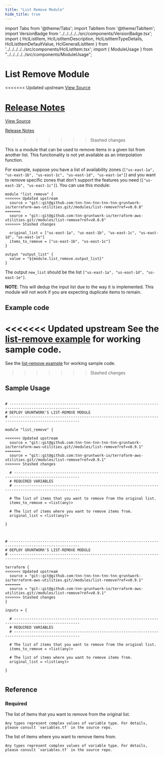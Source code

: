 ```yaml
---
title: "List Remove Module"
hide_title: true
---
```


import Tabs from '@theme/Tabs';
import TabItem from '@theme/TabItem';
import VersionBadge from '../../../../../src/components/VersionBadge.tsx';
import { HclListItem, HclListItemDescription, HclListItemTypeDetails, HclListItemDefaultValue, HclGeneralListItem } from '../../../../../src/components/HclListItem.tsx';
import { ModuleUsage } from "../../../../../src/components/ModuleUsage";

<VersionBadge repoTitle="Terraform Utility Modules" version="0.9.1" lastModifiedVersion="0.7.0"/>

# List Remove Module

<<<<<<< Updated upstream
<a href="https://github.com/tnn-tnn-tnn-tnn-tnn-gruntwork-io/terraform-aws-utilities/tree/v0.9.1/modules/list-remove" className="link-button" title="View the source code for this module in GitHub.">View Source</a>

<a href="https://github.com/tnn-tnn-tnn-tnn-tnn-gruntwork-io/terraform-aws-utilities/releases/tag/v0.7.0" className="link-button" title="Release notes for only versions which impacted this module.">Release Notes</a>
=======
<a href="https://github.com/tnn-gruntwork-io/terraform-aws-utilities/tree/v0.9.1/modules/list-remove" className="link-button" title="View the source code for this module in GitHub.">View Source</a>

<a href="https://github.com/tnn-gruntwork-io/terraform-aws-utilities/releases/tag/v0.7.0" className="link-button" title="Release notes for only versions which impacted this module.">Release Notes</a>
>>>>>>> Stashed changes

This is a module that can be used to remove items in a given list from another list. This functionality is not yet
available as an interpolation function.

For example, suppose you have a list of availability zones (`["us-east-1a", "us-east-1b", "us-east-1c", "us-east-1d",
"us-east-1e"]`) and you want to remove specific zones that don't support the features you need (`["us-east-1b",
"us-east-1c"]`). You can use this module:

```hcl
module "list_remove" {
<<<<<<< Updated upstream
  source = "git::git@github.com:tnn-tnn-tnn-tnn-tnn-gruntwork-io/terraform-aws-utilities.git//modules/list-remove?ref=v0.0.8"
=======
  source = "git::git@github.com:tnn-gruntwork-io/terraform-aws-utilities.git//modules/list-remove?ref=v0.0.8"
>>>>>>> Stashed changes

  original_list = ["us-east-1a", "us-east-1b", "us-east-1c", "us-east-1d", "us-east-1e"]
  items_to_remove = ["us-east-1b", "us-east-1c"]
}

output "output_list" {
  value = "${module.list_remove.output_list}"
}
```

The output `new_list` should be the list `["us-east-1a", "us-east-1d", "us-east-1e"]`.

**NOTE**: This will dedup the input list due to the way it is implemented. This module will not work if you are expecting duplicate items to remain.

## Example code

<<<<<<< Updated upstream
See the [list-remove example](https://github.com/tnn-tnn-tnn-tnn-tnn-gruntwork-io/terraform-aws-utilities/tree/v0.9.1/examples/list-remove) for working sample code.
=======
See the [list-remove example](https://github.com/tnn-gruntwork-io/terraform-aws-utilities/tree/v0.9.1/examples/list-remove) for working sample code.
>>>>>>> Stashed changes

## Sample Usage

<Tabs>
<TabItem value="terraform" label="Terraform" default>

```hcl title="main.tf"

# ------------------------------------------------------------------------------------------------------
# DEPLOY GRUNTWORK'S LIST-REMOVE MODULE
# ------------------------------------------------------------------------------------------------------

module "list_remove" {

<<<<<<< Updated upstream
  source = "git::git@github.com:tnn-tnn-tnn-tnn-tnn-gruntwork-io/terraform-aws-utilities.git//modules/list-remove?ref=v0.9.1"
=======
  source = "git::git@github.com:tnn-gruntwork-io/terraform-aws-utilities.git//modules/list-remove?ref=v0.9.1"
>>>>>>> Stashed changes

  # ----------------------------------------------------------------------------------------------------
  # REQUIRED VARIABLES
  # ----------------------------------------------------------------------------------------------------

  # The list of items that you want to remove from the original list.
  items_to_remove = <list(any)>

  # The list of items where you want to remove items from.
  original_list = <list(any)>

}


```

</TabItem>
<TabItem value="terragrunt" label="Terragrunt" default>

```hcl title="terragrunt.hcl"

# ------------------------------------------------------------------------------------------------------
# DEPLOY GRUNTWORK'S LIST-REMOVE MODULE
# ------------------------------------------------------------------------------------------------------

terraform {
<<<<<<< Updated upstream
  source = "git::git@github.com:tnn-tnn-tnn-tnn-tnn-gruntwork-io/terraform-aws-utilities.git//modules/list-remove?ref=v0.9.1"
=======
  source = "git::git@github.com:tnn-gruntwork-io/terraform-aws-utilities.git//modules/list-remove?ref=v0.9.1"
>>>>>>> Stashed changes
}

inputs = {

  # ----------------------------------------------------------------------------------------------------
  # REQUIRED VARIABLES
  # ----------------------------------------------------------------------------------------------------

  # The list of items that you want to remove from the original list.
  items_to_remove = <list(any)>

  # The list of items where you want to remove items from.
  original_list = <list(any)>

}


```

</TabItem>
</Tabs>




## Reference

<Tabs>
<TabItem value="inputs" label="Inputs" default>

### Required

<HclListItem name="items_to_remove" requirement="required" type="list(any)">
<HclListItemDescription>

The list of items that you want to remove from the original list.

</HclListItemDescription>
<HclListItemTypeDetails>

```hcl
Any types represent complex values of variable type. For details, please consult `variables.tf` in the source repo.
```

</HclListItemTypeDetails>
</HclListItem>

<HclListItem name="original_list" requirement="required" type="list(any)">
<HclListItemDescription>

The list of items where you want to remove items from.

</HclListItemDescription>
<HclListItemTypeDetails>

```hcl
Any types represent complex values of variable type. For details, please consult `variables.tf` in the source repo.
```

</HclListItemTypeDetails>
</HclListItem>

</TabItem>
<TabItem value="outputs" label="Outputs">

<HclListItem name="output_list">
</HclListItem>

</TabItem>
</Tabs>


<!-- ##DOCS-SOURCER-START
{
  "originalSources": [
<<<<<<< Updated upstream
    "https://github.com/tnn-tnn-tnn-tnn-tnn-gruntwork-io/terraform-aws-utilities/tree/v0.9.1/modules/list-remove/readme.md",
    "https://github.com/tnn-tnn-tnn-tnn-tnn-gruntwork-io/terraform-aws-utilities/tree/v0.9.1/modules/list-remove/variables.tf",
    "https://github.com/tnn-tnn-tnn-tnn-tnn-gruntwork-io/terraform-aws-utilities/tree/v0.9.1/modules/list-remove/outputs.tf"
=======
    "https://github.com/tnn-gruntwork-io/terraform-aws-utilities/tree/v0.9.1/modules/list-remove/readme.md",
    "https://github.com/tnn-gruntwork-io/terraform-aws-utilities/tree/v0.9.1/modules/list-remove/variables.tf",
    "https://github.com/tnn-gruntwork-io/terraform-aws-utilities/tree/v0.9.1/modules/list-remove/outputs.tf"
>>>>>>> Stashed changes
  ],
  "sourcePlugin": "module-catalog-api",
  "hash": "93f7e48ad3cc474cd8842133677b71e3"
}
##DOCS-SOURCER-END -->
